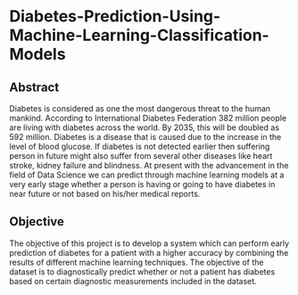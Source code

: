 # Diabetes-Prediction-Using-Machine-Learning-Classification-Models

## Abstract
Diabetes is considered as one the most dangerous threat to the human mankind. According to International Diabetes Federation 382 million people are living with diabetes across the world. By 2035, this will be doubled as 592 million. Diabetes is a disease that is caused due to the increase in the level of blood glucose. If diabetes is not detected earlier then suffering person in future might also suffer from several other diseases like heart stroke, kidney failure and blindness. At present with the advancement in the field of Data Science we can predict through machine learning models at a very early stage whether a person is having or going to have diabetes in near future or not based on his/her medical reports. 

## Objective
The objective of this project is to develop a system which can perform early prediction of diabetes for a patient with a higher accuracy by combining the results of different machine learning techniques. The objective of the dataset is to diagnostically predict whether or not a patient has diabetes based on certain diagnostic measurements included in the dataset. 

